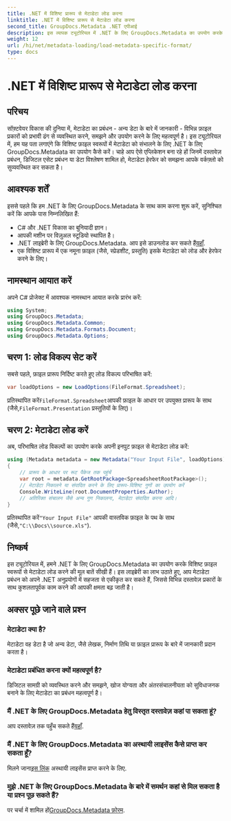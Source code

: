 ```yaml
---
title: .NET में विशिष्ट प्रारूप से मेटाडेटा लोड करना
linktitle: .NET में विशिष्ट प्रारूप से मेटाडेटा लोड करना
second_title: GroupDocs.Metadata .NET एपीआई
description: इस व्यापक ट्यूटोरियल में .NET के लिए GroupDocs.Metadata का उपयोग करके विशिष्ट फ़ाइल स्वरूपों से मेटाडेटा लोड करना सीखें।
weight: 12
url: /hi/net/metadata-loading/load-metadata-specific-format/
type: docs
---
```

# .NET में विशिष्ट प्रारूप से मेटाडेटा लोड करना

## परिचय
सॉफ़्टवेयर विकास की दुनिया में, मेटाडेटा का प्रबंधन - अन्य डेटा के बारे में जानकारी - विभिन्न फ़ाइल प्रकारों को प्रभावी ढंग से व्यवस्थित करने, समझने और उपयोग करने के लिए महत्वपूर्ण है। इस ट्यूटोरियल में, हम यह पता लगाएंगे कि विशिष्ट फ़ाइल स्वरूपों में मेटाडेटा को संभालने के लिए .NET के लिए GroupDocs.Metadata का उपयोग कैसे करें। चाहे आप ऐसे एप्लिकेशन बना रहे हों जिनमें दस्तावेज़ प्रबंधन, डिजिटल एसेट प्रबंधन या डेटा विश्लेषण शामिल हो, मेटाडेटा हेरफेर को समझना आपके वर्कफ़्लो को सुव्यवस्थित कर सकता है।
## आवश्यक शर्तें
इससे पहले कि हम .NET के लिए GroupDocs.Metadata के साथ काम करना शुरू करें, सुनिश्चित करें कि आपके पास निम्नलिखित हैं:
- C# और .NET विकास का बुनियादी ज्ञान।
- आपकी मशीन पर विज़ुअल स्टूडियो स्थापित है।
-  .NET लाइब्रेरी के लिए GroupDocs.Metadata. आप इसे डाउनलोड कर सकते हैं[यहाँ](https://releases.groupdocs.com/metadata/net/).
- एक विशिष्ट प्रारूप में एक नमूना फ़ाइल (जैसे, स्प्रेडशीट, प्रस्तुति) इसके मेटाडेटा को लोड और हेरफेर करने के लिए।

## नामस्थान आयात करें
अपने C# प्रोजेक्ट में आवश्यक नामस्थान आयात करके प्रारंभ करें:
```csharp
using System;
using GroupDocs.Metadata;
using GroupDocs.Metadata.Common;
using GroupDocs.Metadata.Formats.Document;
using GroupDocs.Metadata.Options;
```

## चरण 1: लोड विकल्प सेट करें
सबसे पहले, फ़ाइल प्रारूप निर्दिष्ट करते हुए लोड विकल्प परिभाषित करें:
```csharp
var loadOptions = new LoadOptions(FileFormat.Spreadsheet);
```
 प्रतिस्थापित करें`FileFormat.Spreadsheet`आपकी फ़ाइल के आधार पर उपयुक्त प्रारूप के साथ (जैसे,`FileFormat.Presentation` प्रस्तुतियों के लिए)।
## चरण 2: मेटाडेटा लोड करें
अब, परिभाषित लोड विकल्पों का उपयोग करके अपनी इनपुट फ़ाइल से मेटाडेटा लोड करें:
```csharp
using (Metadata metadata = new Metadata("Your Input File", loadOptions))
{
    // प्रारूप के आधार पर रूट पैकेज तक पहुंचें
    var root = metadata.GetRootPackage<SpreadsheetRootPackage>();
    // मेटाडेटा निकालने या संपादित करने के लिए प्रारूप-विशिष्ट गुणों का उपयोग करें
    Console.WriteLine(root.DocumentProperties.Author);
    // अतिरिक्त संचालन जैसे अन्य गुण निकालना, मेटाडेटा संपादित करना आदि।
}
```
 प्रतिस्थापित करें`"Your Input File"` आपकी वास्तविक फ़ाइल के पथ के साथ (जैसे,`"C:\\Docs\\source.xls"`).

## निष्कर्ष
इस ट्यूटोरियल में, हमने .NET के लिए GroupDocs.Metadata का उपयोग करके विशिष्ट फ़ाइल स्वरूपों से मेटाडेटा लोड करने की मूल बातें सीखी हैं। इस लाइब्रेरी का लाभ उठाते हुए, आप मेटाडेटा प्रबंधन को अपने .NET अनुप्रयोगों में सहजता से एकीकृत कर सकते हैं, जिससे विभिन्न दस्तावेज़ प्रकारों के साथ कुशलतापूर्वक काम करने की आपकी क्षमता बढ़ जाती है।

## अक्सर पूछे जाने वाले प्रश्न
### मेटाडेटा क्या है?
मेटाडेटा वह डेटा है जो अन्य डेटा, जैसे लेखक, निर्माण तिथि या फ़ाइल प्रारूप के बारे में जानकारी प्रदान करता है।
### मेटाडेटा प्रबंधित करना क्यों महत्वपूर्ण है?
डिजिटल सामग्री को व्यवस्थित करने और समझने, खोज योग्यता और अंतरसंचालनीयता को सुविधाजनक बनाने के लिए मेटाडेटा का प्रबंधन महत्वपूर्ण है।
### मैं .NET के लिए GroupDocs.Metadata हेतु विस्तृत दस्तावेज़ कहां पा सकता हूं?
 आप दस्तावेज़ तक पहुँच सकते हैं[यहाँ](https://tutorials.groupdocs.com/metadata/net/).
### मैं .NET के लिए GroupDocs.Metadata का अस्थायी लाइसेंस कैसे प्राप्त कर सकता हूँ?
 मिलने जाना[इस लिंक](https://purchase.groupdocs.com/temporary-license/) अस्थायी लाइसेंस प्राप्त करने के लिए.
### मुझे .NET के लिए GroupDocs.Metadata के बारे में समर्थन कहां से मिल सकता है या प्रश्न पूछ सकते हैं?
 पर चर्चा में शामिल हों[GroupDocs.Metadata फ़ोरम](https://forum.groupdocs.com/c/metadata/14).